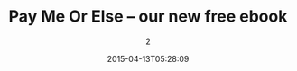 ---
{
  "id": 1823,
  "date": "2015-04-13T05:28:09",
  "date_gmt": "2015-04-13T05:28:09",
  "guid": {
    "rendered": "http://thenuschool.com/?p=1823"
  },
  "modified": "2015-07-07T15:51:35",
  "modified_gmt": "2015-07-07T15:51:35",
  "slug": "pay-else-new-free-ebook",
  "status": "publish",
  "type": "post",
  "link": "http://thenuschool.com/pay-me-or-else/?utm_source=thenuschoolblog&utm_medium=squarebanner&utm_campaign=blogpromo",
  "title": "Pay Me Or Else &#8211; our new free ebook",
  "author": 2,
  "featured_media": 1824,
  "comment_status": "open",
  "ping_status": "open",
  "sticky": false,
  "template": "",
  "format": "standard",
  "meta": [],
  "categories": [
    2,
    225,
    255,
    23,
    251,
    11,
    338,
    223,
    121,
    82
  ],
  "tags": [
    433,
    432
  ],
  "_links": {
    "self": [
      {
        "href": "https://thenuschool.com/wp-json/wp/v2/posts/1823"
      }
    ],
    "collection": [
      {
        "href": "https://thenuschool.com/wp-json/wp/v2/posts"
      }
    ],
    "about": [
      {
        "href": "https://thenuschool.com/wp-json/wp/v2/types/post"
      }
    ],
    "author": [
      {
        "embeddable": true,
        "href": "https://thenuschool.com/wp-json/wp/v2/users/2"
      }
    ],
    "replies": [
      {
        "embeddable": true,
        "href": "https://thenuschool.com/wp-json/wp/v2/comments?post=1823"
      }
    ],
    "version-history": [
      {
        "count": 1,
        "href": "https://thenuschool.com/wp-json/wp/v2/posts/1823/revisions"
      }
    ],
    "predecessor-version": [
      {
        "id": 1825,
        "href": "https://thenuschool.com/wp-json/wp/v2/posts/1823/revisions/1825"
      }
    ],
    "wp:featuredmedia": [
      {
        "embeddable": true,
        "href": "https://thenuschool.com/wp-json/wp/v2/media/1824"
      }
    ],
    "wp:attachment": [
      {
        "href": "https://thenuschool.com/wp-json/wp/v2/media?parent=1823"
      }
    ],
    "wp:term": [
      {
        "taxonomy": "category",
        "embeddable": true,
        "href": "https://thenuschool.com/wp-json/wp/v2/categories?post=1823"
      },
      {
        "taxonomy": "post_tag",
        "embeddable": true,
        "href": "https://thenuschool.com/wp-json/wp/v2/tags?post=1823"
      }
    ],
    "curies": [
      {
        "name": "wp",
        "href": "https://api.w.org/{rel}",
        "templated": true
      }
    ]
  },
  "description": "",
  "pubDate": "Mon Apr 13 2015",
  "heroImage": "/oldschool/blog-images/1824.jpg"
}
---